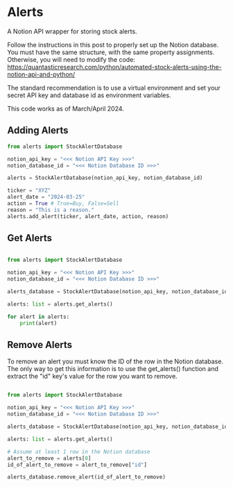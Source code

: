 # Alerts
A Notion API wrapper for storing stock alerts.

Follow the instructions in this post to properly set up the Notion database. You must have the same structure, with the same property assignments. Otherwise, you will need to modify the code:
https://quantasticresearch.com/python/automated-stock-alerts-using-the-notion-api-and-python/

The standard recommendation is to use a virtual environment and set your secret API key and database id as environment variables.

This code works as of March/April 2024.

## Adding Alerts

```py
from alerts import StockAlertDatabase

notion_api_key = "<<< Notion API Key >>>"
notion_database_id = "<<< Notion Database ID >>>"

alerts = StockAlertDatabase(notion_api_key, notion_database_id)

ticker = "XYZ"
alert_date = "2024-03-25"
action = True # True=Buy, False=Sell
reason = "This is a reason."
alerts.add_alert(ticker, alert_date, action, reason)
```

## Get Alerts

```py

from alerts import StockAlertDatabase

notion_api_key = "<<< Notion API Key >>>"
notion_database_id = "<<< Notion Database ID >>>"

alerts_database = StockAlertDatabase(notion_api_key, notion_database_id)

alerts: list = alerts.get_alerts()

for alert in alerts:
    print(alert)

```

## Remove Alerts

To remove an alert you must know the ID of the row in the Notion database. The only way to get this information is to use the get_alerts() function and extract the "id" key's value for the row you want to remove.

```py

from alerts import StockAlertDatabase

notion_api_key = "<<< Notion API Key >>>"
notion_database_id = "<<< Notion Database ID >>>"

alerts_database = StockAlertDatabase(notion_api_key, notion_database_id)

alerts: list = alerts.get_alerts()

# Assume at least 1 row in the Notion database
alert_to_remove = alerts[0]
id_of_alert_to_remove = alert_to_remove["id"]

alerts_database.remove_alert(id_of_alert_to_remove)
```